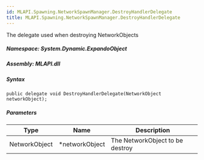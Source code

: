 ```yaml
---  
id: MLAPI.Spawning.NetworkSpawnManager.DestroyHandlerDelegate  
title: MLAPI.Spawning.NetworkSpawnManager.DestroyHandlerDelegate  
---
```


<div class="markdown level0 summary">

The delegate used when destroying NetworkObjects

</div>

<div class="markdown level0 conceptual">

</div>

##### **Namespace**: System.Dynamic.ExpandoObject

##### **Assembly**: MLAPI.dll

##### Syntax

    public delegate void DestroyHandlerDelegate(NetworkObject networkObject);

##### Parameters

| Type          | Name            | Description                     |
|---------------|-----------------|---------------------------------|
| NetworkObject | \*networkObject | The NetworkObject to be destroy |
